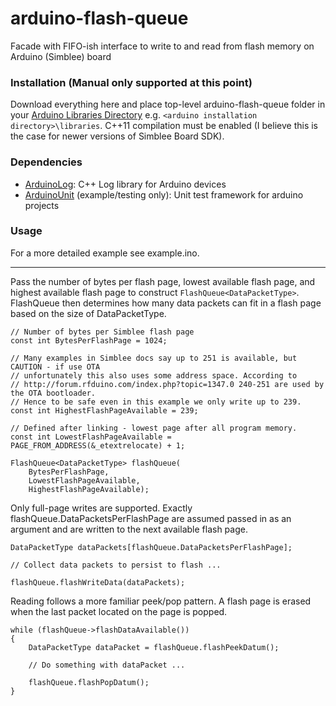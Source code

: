 # arduino-flash-queue
Facade with FIFO-ish interface to write to and read from flash memory on Arduino (Simblee) board


### Installation (Manual only supported at this point)
Download everything here and place top-level arduino-flash-queue folder in your [Arduino Libraries Directory](https://www.arduino.cc/en/Guide/Libraries) e.g. `<arduino installation directory>\libraries`.
C++11 compilation must be enabled (I believe this is the case for newer versions of Simblee Board SDK).


### Dependencies
* [ArduinoLog](https://github.com/thijse/Arduino-Log): C++ Log library for Arduino devices
* [ArduinoUnit](https://github.com/mmurdoch/arduinounit) (example/testing only): Unit test framework for arduino projects


### Usage

For a more detailed example see example.ino.

---

Pass the number of bytes per flash page, lowest available flash page, and highest available flash page to construct `FlashQueue<DataPacketType>`. FlashQueue then determines how many data packets can fit in a flash page based on the size of DataPacketType.

```
// Number of bytes per Simblee flash page
const int BytesPerFlashPage = 1024;

// Many examples in Simblee docs say up to 251 is available, but CAUTION - if use OTA 
// unfortunately this also uses some address space. According to 
// http://forum.rfduino.com/index.php?topic=1347.0 240-251 are used by the OTA bootloader. 
// Hence to be safe even in this example we only write up to 239.
const int HighestFlashPageAvailable = 239;

// Defined after linking - lowest page after all program memory.
const int LowestFlashPageAvailable = PAGE_FROM_ADDRESS(&_etextrelocate) + 1;

FlashQueue<DataPacketType> flashQueue(
    BytesPerFlashPage,
    LowestFlashPageAvailable,
    HighestFlashPageAvailable);
```

Only full-page writes are supported. Exactly flashQueue.DataPacketsPerFlashPage are assumed passed in as an argument and are written to the next available flash page.

```
DataPacketType dataPackets[flashQueue.DataPacketsPerFlashPage];

// Collect data packets to persist to flash ...

flashQueue.flashWriteData(dataPackets);
```

Reading follows a more familiar peek/pop pattern. A flash page is erased when the last packet located on the page is popped.
```
while (flashQueue->flashDataAvailable())
{
	DataPacketType dataPacket = flashQueue.flashPeekDatum();

	// Do something with dataPacket ...

	flashQueue.flashPopDatum();
}
```

